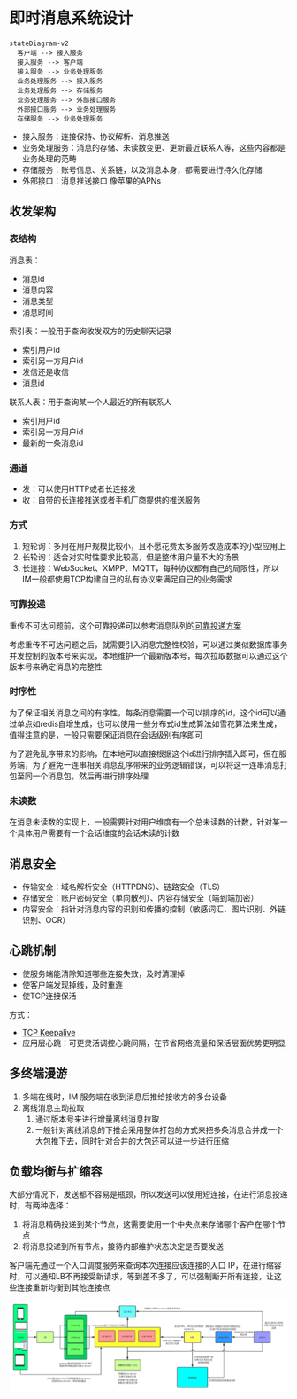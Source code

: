 # 即时消息系统设计

```mermaid
stateDiagram-v2
  客户端 --> 接入服务
  接入服务 --> 客户端
  接入服务 --> 业务处理服务
  业务处理服务 --> 接入服务
  业务处理服务 --> 存储服务
  业务处理服务 --> 外部接口服务
  外部接口服务 --> 业务处理服务
  存储服务 --> 业务处理服务
```

- 接入服务：连接保持、协议解析、消息推送
- 业务处理服务：消息的存储、未读数变更、更新最近联系人等，这些内容都是业务处理的范畴
- 存储服务：账号信息、关系链，以及消息本身，都需要进行持久化存储
- 外部接口：消息推送接口 像苹果的APNs

## 收发架构

### 表结构

消息表：

- 消息id
- 消息内容
- 消息类型
- 消息时间

索引表：一般用于查询收发双方的历史聊天记录

- 索引用户id
- 索引另一方用户id
- 发信还是收信
- 消息id

联系人表：用于查询某一个人最近的所有联系人

- 索引用户id
- 索引另一方用户id
- 最新的一条消息id

### 通道

- 发：可以使用HTTP或者长连接发
- 收：自带的长连接推送或者手机厂商提供的推送服务

### 方式

1. 短轮询：多用在用户规模比较小，且不愿花费太多服务改造成本的小型应用上
2. 长轮询：适合对实时性要求比较高，但是整体用户量不大的场景
3. 长连接：WebSocket、XMPP、MQTT，每种协议都有自己的局限性，所以IM一般都使用TCP构建自己的私有协议来满足自己的业务需求

### 可靠投递

重传不可达问题前，这个可靠投递可以参考消息队列的[可靠投递方案](/中间件/消息队列/消息队列.md#消息可靠投递方案)

考虑重传不可达问题之后，就需要引入消息完整性校验，可以通过类似数据库事务并发控制的版本号来实现，本地维护一个最新版本号，每次拉取数据可以通过这个版本号来确定消息的完整性

### 时序性

为了保证相关消息之间的有序性，每条消息需要一个可以排序的id，这个id可以通过单点如redis自增生成，也可以使用一些分布式id生成算法如雪花算法来生成，值得注意的是，一般只需要保证消息在会话级别有序即可

为了避免乱序带来的影响，在本地可以直接根据这个id进行排序插入即可，但在服务端，为了避免一连串相关消息乱序带来的业务逻辑错误，可以将这一连串消息打包至同一个消息包，然后再进行排序处理

### 未读数

在消息未读数的实现上，一般需要针对用户维度有一个总未读数的计数，针对某一个具体用户需要有一个会话维度的会话未读的计数

## 消息安全

- 传输安全：域名解析安全（HTTPDNS）、链路安全（TLS）
- 存储安全：账户密码安全（单向散列）、内容存储安全（端到端加密）
- 内容安全：指针对消息内容的识别和传播的控制（敏感词汇、图片识别、外链识别、OCR）

## 心跳机制

- 使服务端能清除知道哪些连接失效，及时清理掉
- 使客户端发现掉线，及时重连
- 使TCP连接保活

方式：

- [TCP Keepalive](/计算机网络/运输层.md#保活)
- 应用层心跳：可更灵活调控心跳间隔，在节省网络流量和保活层面优势更明显

## 多终端漫游

1. 多端在线时，IM 服务端在收到消息后推给接收方的多台设备
2. 离线消息主动拉取
   1. 通过版本号来进行增量离线消息拉取
   2. 一般针对离线消息的下推会采用整体打包的方式来把多条消息合并成一个大包推下去，同时针对合并的大包还可以进一步进行压缩

## 负载均衡与扩缩容

大部分情况下，发送都不容易是瓶颈，所以发送可以使用短连接，在进行消息投递时，有两种选择：

1. 将消息精确投递到某个节点，这需要使用一个中央点来存储哪个客户在哪个节点
2. 将消息投递到所有节点，接待内部维护状态决定是否要发送

客户端先通过一个入口调度服务来查询本次连接应该连接的入口 IP，在进行缩容时，可以通知LB不再接受新请求，等到差不多了，可以强制断开所有连接，让这些连接重新均衡到其他连接点

![](https://github.com/0xcaffebabe/distributed-message-push-system/raw/master/architecure1.png)
